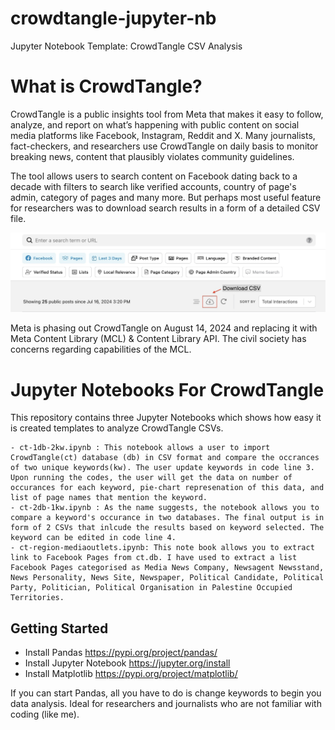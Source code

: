 # crowdtangle-jupyter-nb
Jupyter Notebook Template: CrowdTangle CSV Analysis

# What is CrowdTangle?

CrowdTangle is a public insights tool from Meta that makes it easy to follow, analyze, and report on what’s happening with public content on social media platforms like Facebook, Instagram, Reddit and X. Many journalists, fact-checkers, and researchers use CrowdTangle on daily basis to monitor breaking news, content that plausibly violates community guidelines. 

The tool allows users to search content on Facebook dating back to a decade with filters to search like verified accounts, country of page's admin, category of pages and many more. But perhaps most useful feature for researchers was to download search results in a form of a detailed CSV file.

![alt text](ct-db-1.jpg)

Meta is phasing out CrowdTangle on August 14, 2024 and replacing it with Meta Content Library (MCL) & Content Library API. The civil society has concerns regarding capabilities of the MCL.

# Jupyter Notebooks For CrowdTangle

This repository contains three Jupyter Notebooks which shows how easy it is created templates to analyze CrowdTangle CSVs. 

    - ct-1db-2kw.ipynb : This notebook allows a user to import CrowdTangle(ct) database (db) in CSV format and compare the occrances of two unique keywords(kw). The user update keywords in code line 3. Upon running the codes, the user will get the data on number of occurances for each keyword, pie-chart represenation of this data, and list of page names that mention the keyword. 
    - ct-2db-1kw.ipynb : As the name suggests, the notebook allows you to compare a keyword's occurance in two databases. The final output is in form of 2 CSVs that inlcude the results based on keyword selected. The keyword can be edited in code line 4. 
    - ct-region-mediaoutlets.ipynb: This note book allows you to extract link to Facebook Pages from ct.db. I have used to extract a list Facebook Pages categorised as Media News Company, Newsagent Newsstand, News Personality, News Site, Newspaper, Political Candidate, Political Party, Politician, Political Organisation in Palestine Occupied Territories.


## Getting Started

- Install Pandas https://pypi.org/project/pandas/ 
- Install Jupyter Notebook https://jupyter.org/install 
- Install Matplotlib https://pypi.org/project/matplotlib/ 

If you can start Pandas, all you have to do is change keywords to begin you data analysis. Ideal for researchers and journalists who are not familiar with coding (like me). 



